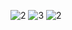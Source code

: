 ![2](https://github.com/altynaymm/PP_TUNE_IN/assets/125205125/a8168792-e294-4727-878d-b942b2da7126)
![3](https://github.com/altynaymm/PP_TUNE_IN/assets/125205125/f6a7ebbf-b536-4ee0-b6dd-9cf66b177f5c)
![2](https://github.com/altynaymm/PP_TUNE_IN/assets/125205125/dd9fe161-c06a-4d25-a811-a721fcd6af8c)
